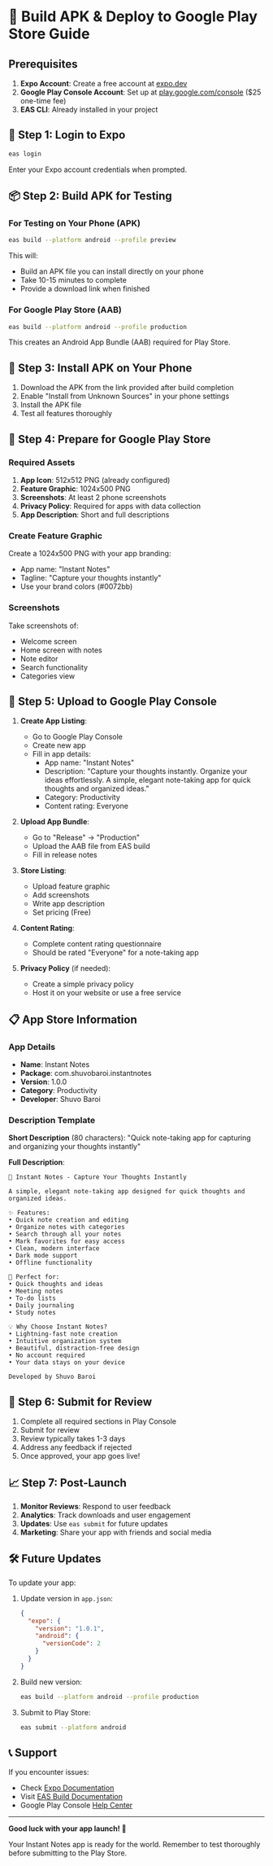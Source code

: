 # 📱 Build APK & Deploy to Google Play Store Guide

## Prerequisites

1. **Expo Account**: Create a free account at [expo.dev](https://expo.dev)
2. **Google Play Console Account**: Set up at [play.google.com/console](https://play.google.com/console) ($25 one-time fee)
3. **EAS CLI**: Already installed in your project

## 🔧 Step 1: Login to Expo

```bash
eas login
```

Enter your Expo account credentials when prompted.

## 📦 Step 2: Build APK for Testing

### For Testing on Your Phone (APK)
```bash
eas build --platform android --profile preview
```

This will:
- Build an APK file you can install directly on your phone
- Take 10-15 minutes to complete
- Provide a download link when finished

### For Google Play Store (AAB)
```bash
eas build --platform android --profile production
```

This creates an Android App Bundle (AAB) required for Play Store.

## 📲 Step 3: Install APK on Your Phone

1. Download the APK from the link provided after build completion
2. Enable "Install from Unknown Sources" in your phone settings
3. Install the APK file
4. Test all features thoroughly

## 🏪 Step 4: Prepare for Google Play Store

### Required Assets

1. **App Icon**: 512x512 PNG (already configured)
2. **Feature Graphic**: 1024x500 PNG
3. **Screenshots**: At least 2 phone screenshots
4. **Privacy Policy**: Required for apps with data collection
5. **App Description**: Short and full descriptions

### Create Feature Graphic
Create a 1024x500 PNG with your app branding:
- App name: "Instant Notes"
- Tagline: "Capture your thoughts instantly"
- Use your brand colors (#0072bb)

### Screenshots
Take screenshots of:
- Welcome screen
- Home screen with notes
- Note editor
- Search functionality
- Categories view

## 🚀 Step 5: Upload to Google Play Console

1. **Create App Listing**:
   - Go to Google Play Console
   - Create new app
   - Fill in app details:
     - App name: "Instant Notes"
     - Description: "Capture your thoughts instantly. Organize your ideas effortlessly. A simple, elegant note-taking app for quick thoughts and organized ideas."
     - Category: Productivity
     - Content rating: Everyone

2. **Upload App Bundle**:
   - Go to "Release" → "Production"
   - Upload the AAB file from EAS build
   - Fill in release notes

3. **Store Listing**:
   - Upload feature graphic
   - Add screenshots
   - Write app description
   - Set pricing (Free)

4. **Content Rating**:
   - Complete content rating questionnaire
   - Should be rated "Everyone" for a note-taking app

5. **Privacy Policy** (if needed):
   - Create a simple privacy policy
   - Host it on your website or use a free service

## 📋 App Store Information

### App Details
- **Name**: Instant Notes
- **Package**: com.shuvobaroi.instantnotes
- **Version**: 1.0.0
- **Category**: Productivity
- **Developer**: Shuvo Baroi

### Description Template

**Short Description** (80 characters):
"Quick note-taking app for capturing and organizing your thoughts instantly"

**Full Description**:
```
📝 Instant Notes - Capture Your Thoughts Instantly

A simple, elegant note-taking app designed for quick thoughts and organized ideas.

✨ Features:
• Quick note creation and editing
• Organize notes with categories
• Search through all your notes
• Mark favorites for easy access
• Clean, modern interface
• Dark mode support
• Offline functionality

🎯 Perfect for:
• Quick thoughts and ideas
• Meeting notes
• To-do lists
• Daily journaling
• Study notes

💡 Why Choose Instant Notes?
• Lightning-fast note creation
• Intuitive organization system
• Beautiful, distraction-free design
• No account required
• Your data stays on your device

Developed by Shuvo Baroi
```

## 🔄 Step 6: Submit for Review

1. Complete all required sections in Play Console
2. Submit for review
3. Review typically takes 1-3 days
4. Address any feedback if rejected
5. Once approved, your app goes live!

## 📈 Step 7: Post-Launch

1. **Monitor Reviews**: Respond to user feedback
2. **Analytics**: Track downloads and user engagement
3. **Updates**: Use `eas submit` for future updates
4. **Marketing**: Share your app with friends and social media

## 🛠️ Future Updates

To update your app:

1. Update version in `app.json`:
   ```json
   {
     "expo": {
       "version": "1.0.1",
       "android": {
         "versionCode": 2
       }
     }
   }
   ```

2. Build new version:
   ```bash
   eas build --platform android --profile production
   ```

3. Submit to Play Store:
   ```bash
   eas submit --platform android
   ```

## 📞 Support

If you encounter issues:
- Check [Expo Documentation](https://docs.expo.dev/)
- Visit [EAS Build Documentation](https://docs.expo.dev/build/introduction/)
- Google Play Console [Help Center](https://support.google.com/googleplay/android-developer/)

---

**Good luck with your app launch! 🚀**

Your Instant Notes app is ready for the world. Remember to test thoroughly before submitting to the Play Store.